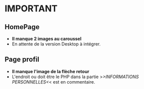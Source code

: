 # IMPORTANT
## HomePage
* **Il manque 2 images au caroussel**
* En attente de la version Desktop à intégrer.

## Page profil
* **Il manque l'image de la flèche retour** 
* L'endroit ou doit être le PHP dans la partie >*>INFORMATIONS PERSONNELLES<*< est en commentaire.

